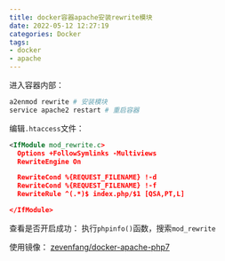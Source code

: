```yaml
---
title: docker容器apache安装rewrite模块
date: 2022-05-12 12:27:19
categories: Docker
tags:
- docker
- apache
---
```


进入容器内部：
```bash
a2enmod rewrite # 安装模块
service apache2 restart # 重启容器
```

编辑`.htaccess`文件：
```xml
<IfModule mod_rewrite.c>
  Options +FollowSymlinks -Multiviews
  RewriteEngine On

  RewriteCond %{REQUEST_FILENAME} !-d
  RewriteCond %{REQUEST_FILENAME} !-f
  RewriteRule ^(.*)$ index.php/$1 [QSA,PT,L]

</IfModule>
```

查看是否开启成功：
执行`phpinfo()`函数，搜索`mod_rewrite`

使用镜像：
[zevenfang/docker-apache-php7](https://hub.docker.com/repository/docker/zevenfang/docker-apache-php7)
